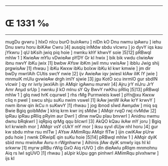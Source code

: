 ___
# Œ 1331 ‰
---
mugDu gvwru ] hIxO nIcu burO buirAwru ] nIDn kO Dnu nwmu ipAwru ] iehu
Dnu swru horu ibiKAw Cwru ]4] ausqiq inMdw sbdu vIcwru ] jo dyvY iqs kau
jYkwru ] qU bKsih jwiq piq hoie ] nwnku khY khwvY soie ]5]12] pRBwqI
mhlw 1 ] KwieAw mYlu vDwieAw pYDY Gr kI hwix ] bik bik vwdu
clwieAw ibnu nwvY ibKu jwix ]1] bwbw AYsw ibKm jwil mnu vwisAw ]
ibblu Jwig shij prgwisAw ]1] rhwau ] ibKu Kwxw ibKu bolxw ibKu kI
kwr kmwie ] jm dir bwDy mwrIAih CUtis swcY nwie ]2] ijv AwieAw
iqv jwiesI kIAw iliK lY jwie ] mnmuiK mUlu gvwieAw drgh imlY sjwie
]3] jgu KotO scu inrmlO gur sbdIN vIcwir ] qy nr ivrly jwxIAih ijn
AMqir igAwnu murwir ]4] Ajru jrY nIJru JrY Amr Anµd srUp ] nwnku
jl kO mInu sY Qy BwvY rwKhu pRIiq ]5]13] pRBwqI mhlw 1 ] gIq nwd
hrK cqurweI ] rhs rMg Purmwieis kweI ] pYn@xu Kwxw cIiq n pweI ]
swcu shju suKu nwim vsweI ]1] ikAw jwnW ikAw krY krwvY ] nwm ibnw
qin ikCu n suKwvY ]1] rhwau ] jog ibnod sÍwd Awnµdw ] miq sq Bwie
Bgiq goibMdw ] kIriq krm kwr inj sMdw ] AMqir rvqO rwj rivMdw ]2]
ipRau ipRau pRIiq pRyim aur DwrI ] dInw nwQu pIau bnvwrI ] Anidnu nwmu
dwnu bRqkwrI ] iqRpiq qrMg qqu bIcwrI ]3] AkQO kQau ikAw mY joru ]
Bgiq krI krwieih mor ] AMqir vsY cUkY mY mor ] iksu syvI dUjw nhI horu
]4] gur kw sbdu mhw rsu mITw ] AYsw AMimRqu AMqir fITw ] ijin cwiKAw
pUrw pdu hoie ] nwnk DRwipE qin suKu hoie ]5]14] pRBwqI mhlw 1 ]
AMqir dyiK sbid mnu mwinAw Avru n rWgnhwrw ] Aihinis jIAw dyiK
smwly iqs hI kI srkwrw ]1] myrw pRBu rWig GxO Aiq rUVO ] dIn dieAwlu
pRIqm mnmohnu Aiq rs lwl sgUVO ]1] rhwau ] aUpir kUpu ggn pinhwrI
AMimRqu pIvxhwrw ] ijs kI
####
